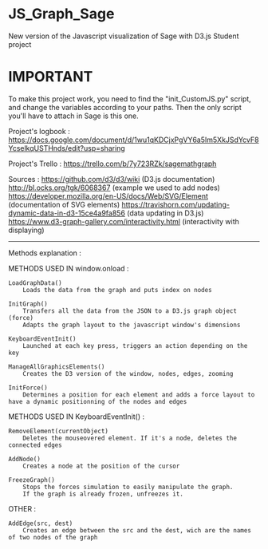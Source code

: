 # JS_Graph_Sage
 
New version of the Javascript visualization of Sage with D3.js
Student project


# IMPORTANT

To make this project work, you need to find the "init_CustomJS.py" script, and change the
variables according to your paths.
Then the only script you'll have to attach in Sage is this one.



Project's logbook :
https://docs.google.com/document/d/1wu1qKDCjxPgVY6a5Im5XkJSdYcvF8YcselkqUSTHnds/edit?usp=sharing

Project's Trello :
https://trello.com/b/7y723RZk/sagemathgraph

Sources :
https://github.com/d3/d3/wiki (D3.js documentation)
http://bl.ocks.org/tgk/6068367 (example we used to add nodes)
https://developer.mozilla.org/en-US/docs/Web/SVG/Element (documentation of SVG elements)
https://travishorn.com/updating-dynamic-data-in-d3-15ce4a9fa856 (data updating in D3.js)
https://www.d3-graph-gallery.com/interactivity.html (interactivity with displaying)


--------------


Methods explanation : 

METHODS USED IN window.onload :
	
	LoadGraphData()
		Loads the data from the graph and puts index on nodes

	InitGraph()
		Transfers all the data from the JSON to a D3.js graph object (force)
		Adapts the graph layout to the javascript window's dimensions

	KeyboardEventInit()
		Launched at each key press, triggers an action depending on the key

	ManageAllGraphicsElements()
		Creates the D3 version of the window, nodes, edges, zooming

	InitForce()
		Determines a position for each element and adds a force layout to have a dynamic positionning of the nodes and edges



METHODS USED IN KeyboardEventInit() :

	RemoveElement(currentObject)
		Deletes the mouseovered element. If it's a node, deletes the connected edges

	AddNode()
		Creates a node at the position of the cursor

	FreezeGraph()
		Stops the forces simulation to easily manipulate the graph.
		If the graph is already frozen, unfreezes it.



OTHER :

	AddEdge(src, dest)
		Creates an edge between the src and the dest, wich are the names of two nodes of the graph